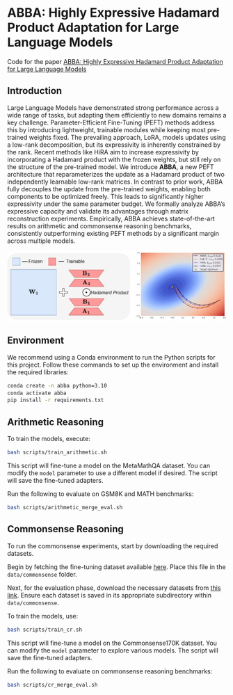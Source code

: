 # ABBA: Highly Expressive Hadamard Product Adaptation for Large Language Models

Code for the paper [ABBA: Highly Expressive Hadamard Product Adaptation for Large Language Models](https://arxiv.org/abs/2505.14238)

## Introduction
Large Language Models have demonstrated strong performance across a wide range of tasks, but adapting them efficiently to new domains remains a key challenge. Parameter-Efficient Fine-Tuning (PEFT) methods address this by introducing lightweight, trainable modules while keeping most pre-trained weights fixed. The prevailing approach, LoRA, models updates using a low-rank decomposition, but its expressivity is inherently constrained by the rank. Recent methods like HiRA aim to increase expressivity by incorporating a Hadamard product with the frozen weights, but still rely on the structure of the pre-trained model.
We introduce **ABBA**, a new PEFT architecture that reparameterizes the update as a Hadamard product of two independently learnable low-rank matrices. In contrast to prior work, ABBA fully decouples the update from the pre-trained weights, enabling both components to be optimized freely. This leads to significantly higher expressivity under the same parameter budget. We formally analyze ABBA’s expressive capacity and validate its advantages through matrix reconstruction experiments. 
Empirically, ABBA achieves state-of-the-art results on arithmetic and commonsense reasoning benchmarks, consistently outperforming existing PEFT methods by a significant margin across multiple models.

![intro-fig](assets/abba_github.jpg)


## Environment

We recommend using a Conda environment to run the Python scripts for this project. Follow these commands to set up the environment and install the required libraries:

```bash
conda create -n abba python=3.10
conda activate abba
pip install -r requirements.txt
```

## Arithmetic Reasoning

To train the models, execute:

```bash
bash scripts/train_arithmetic.sh
```

This script will fine-tune a model on the MetaMathQA dataset. You can modify the `model` parameter to use a different model if desired. The script will save the fine-tuned adapters.

Run the following to evaluate on GSM8K and MATH benchmarks:
```bash
bash scripts/arithmetic_merge_eval.sh
```

## Commonsense Reasoning

To run the commonsense experiments, start by downloading the required datasets.

Begin by fetching the fine-tuning dataset available [here](XXXX). Place this file in the `data/commonsense` folder.

Next, for the evaluation phase, download the necessary datasets from [this link](XXXX). Ensure each dataset is saved in its appropriate subdirectory within `data/commonsense`.

To train the models, use:

```bash
bash scripts/train_cr.sh
```

This script will fine-tune a model on the Commonsense170K dataset. You can modify the `model` parameter to explore various models. The script will save the fine-tuned adapters.

Run the following to evaluate on commonsense reasoning benchmarks:
```bash
bash scripts/cr_merge_eval.sh
```
